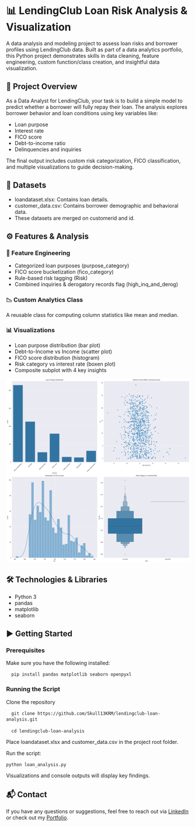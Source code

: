 # 📊 LendingClub Loan Risk Analysis & Visualization
A data analysis and modeling project to assess loan risks and borrower profiles using LendingClub data. Built as part of a data analytics portfolio, this Python project demonstrates skills in data cleaning, feature engineering, custom function/class creation, and insightful data visualization.

## 📌 Project Overview
As a Data Analyst for LendingClub, your task is to build a simple model to predict whether a borrower will fully repay their loan. The analysis explores borrower behavior and loan conditions using key variables like:
* Loan purpose
* Interest rate
* FICO score
* Debt-to-income ratio
* Delinquencies and inquiries

The final output includes custom risk categorization, FICO classification, and multiple visualizations to guide decision-making.

## 📂 Datasets
* loandataset.xlsx: Contains loan details.
* customer_data.csv: Contains borrower demographic and behavioral data.
* These datasets are merged on customerid and id.

## ⚙️ Features & Analysis
### 🔧 Feature Engineering
* Categorized loan purposes (purpose_category)
* FICO score bucketization (fico_category)
* Rule-based risk tagging (Risk)
* Combined inquiries & derogatory records flag (high_inq_and_derog)

### 📉 Custom Analytics Class

A reusable class for computing column statistics like mean and median.

### 📊 Visualizations
* Loan purpose distribution (bar plot)
* Debt-to-Income vs Income (scatter plot)
* FICO score distribution (histogram)
* Risk category vs interest rate (boxen plot)
* Composite subplot with 4 key insights

<p align="center"> <img src="Composite subplot with 4 key insights.png" width="600" alt="Composite subplot with 4 key insights"> </p>

## 🛠 Technologies & Libraries
* Python 3
* pandas
* matplotlib
* seaborn

## ▶️ Getting Started
### Prerequisites

Make sure you have the following installed:

      pip install pandas matplotlib seaborn openpyxl

### Running the Script
Clone the repository

      git clone https://github.com/Skull13KRM/lendingclub-loan-analysis.git

      cd lendingclub-loan-analysis

Place loandataset.xlsx and customer_data.csv in the project root folder.

Run the script:

    python loan_analysis.py

Visualizations and console outputs will display key findings.

## 📬 Contact
If you have any questions or suggestions, feel free to reach out via [LinkedIn](www.linkedin.com/in/keegan-murphy-3a3b99218) or check out my [Portfolio](https://keegan-murphy-portfolio.notion.site/Keegan-Murphy-Portfolio-191c89a2d2f380f4a3e7f98aeb368139).
